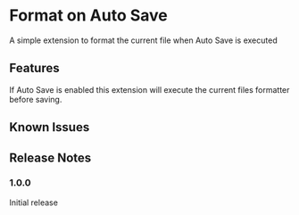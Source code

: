 # Format on Auto Save

A simple extension to format the current file when Auto Save is executed

## Features

If Auto Save is enabled this extension will execute the current files formatter before saving.

## Known Issues



## Release Notes

### 1.0.0

Initial release


